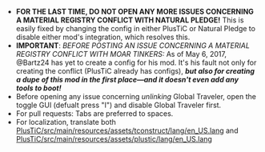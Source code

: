 - **FOR THE LAST TIME, DO NOT OPEN ANY MORE ISSUES CONCERNING A MATERIAL REGISTRY CONFLICT WITH NATURAL PLEDGE!** This is easily fixed by changing the config in either PlusTiC or Natural Pledge to disable either mod's integration, which resolves this.
- **IMPORTANT**: *BEFORE POSTING AN ISSUE CONCERNING A MATERIAL REGISTRY CONFLICT WITH MOAR TINKERS:* As of May 6, 2017, @Bartz24 has yet to create a config for his mod. It's his fault not only for creating the conflict (PlusTiC already has configs), ***but also for creating a dupe of this mod in the first place—and it doesn't even add any tools to boot!***
- Before opening any issue concerning _unlinking_ Global Traveler, open the toggle GUI (defualt press "I") and disable Global Traveler first.
- For pull requests: Tabs are preferred to spaces.
- For localization, translate both [PlusTiC/src/main/resources/assets/tconstruct/lang/en_US.lang](src/main/resources/assets/tconstruct/lang/en_US.lang) and [PlusTiC/src/main/resources/assets/plustic/lang/en_US.lang](src/main/resources/assets/plustic/lang/en_US.lang)
